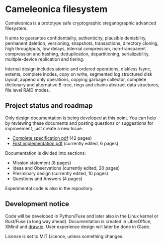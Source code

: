   Cameleonica filesystem
==========================

Cameleonica is a prototype safe cryptographic steganographic advanced filesystem.

It aims to guarantee confidentiality, authenticity, plausible deniability, permanent deletion, versioning, snapshots, transactions, directory cloning, high throughputs, low delays, internal compression, non-transparent compression and hashing, deduplication, departitioning, serializability, multiple-device replication and tiering. 

Internal design includes atomic and ordered operations, diskless fsync, extents, complete inodes, copy on write, segmented log structured disk layout, append only operations, copying garbage collector, complete dictionary and alternative B-tree, rings and chains abstract data structures, file level RAID modes.

  Project status and roadmap
------------------------------

Only design documentation is being developed at this point. You can help by reviewing these documents and posting questions or suggestions for improvement, just create a new Issue.

- [Complete specification pdf](documentation/combined.pdf) (42 pages)
- [First implementation pdf](documentation/implementation2017.pdf) (currently edited, 6 pages)

Documentation is divided into sections:

- Mission statement (8 pages)
- Ideas and Observations (currently edited, 20 pages)
- Preliminary design (currently edited, 10 pages)
- Questions and Answers (4 pages)

Experimental code is also in the repository.

  Development notice
----------------------

Code will be developed in Python/Fuse and later also in the Linux kernel or Rust/Fuse (a long way ahead). Documentation is created in LibreOffice, XMind and [draw.io](https://www.draw.io/). User experience design will later be done in Glade.

License is set to MIT Licence, unless something changes.
